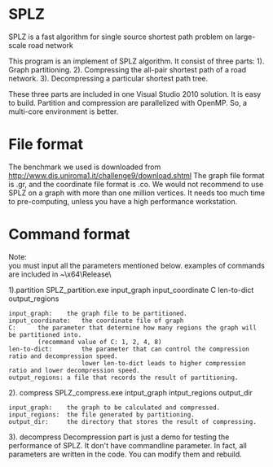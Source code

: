 SPLZ 
===========
SPLZ is a fast algorithm for single source shortest path problem on large-scale road network

This program is an implement of SPLZ algorithm. It consist of three parts:
1). Graph partitioning.
2). Compressing the all-pair shortest path of a road network.
3). Decompressing a particular shortest path tree.

These three parts are included in one Visual Studio 2010 solution.  It is easy to build.
Partition and compression are parallelized with OpenMP. So, a multi-core environment is better.
 
 
File format
===========
The benchmark we used is downloaded from http://www.dis.uniroma1.it/challenge9/download.shtml
The graph file format is .gr, and the coordinate file format is .co.
We would not recommend to use SPLZ on a graph with more than one million vertices. 
It needs too much time to pre-computing, unless you have a high performance workstation.


Command format
===========
Note:	
you must input all the parameters mentioned below.
examples of commands are included in ~\x64\Release\
			
1).partition
SPLZ_partition.exe	input_graph input_coordinate C len-to-dict output_regions

	input_graph:	the graph file to be partitioned.
	input_coordinate:	the coordinate file of graph
	C:		the parameter that determine how many regions the graph will be partitioned into. 
			(recommand value of C: 1, 2, 4, 8)
	len-to-dict:		the parameter that can control the compression ratio and decompression speed.
						lower len-to-dict leads to higher compression ratio and lower decompression speed.
	output_regions:	a file that records the result of partitioning.

2). compress
SPLZ_compress.exe  intput_graph intput_regions output_dir

	input_graph:	the graph to be calculated and compressed.
	input_regions:	the file generated by partitioning.
	output_dir:		the directory that stores the result of compressing.
	
3). decompress
	Decompression part is just a demo for testing the performance of SPLZ. 
	It don't have commandline parameter.
	In fact, all parameters are written in the code.
	You can modify them and rebuild.